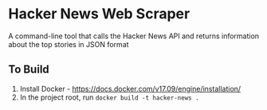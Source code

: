 # Hacker News Web Scraper
A command-line tool that calls the Hacker News API and returns information about the top stories in JSON format

## To Build

1. Install Docker - https://docs.docker.com/v17.09/engine/installation/
2. In the project root, run `docker build -t hacker-news .`

